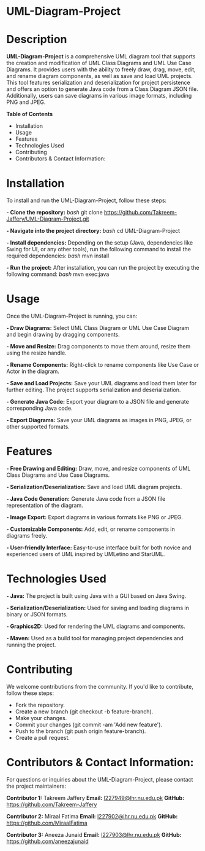 # UML-Diagram-Project
# Description
**UML-Diagram-Project** is a comprehensive UML diagram tool that supports the creation and modification of UML Class Diagrams and UML Use Case Diagrams. It provides users with the ability to freely draw, drag, move, edit, and rename diagram components, as well as save and load UML projects. This tool features serialization and deserialization for project persistence and offers an option to generate Java code from a Class Diagram JSON file. Additionally, users can save diagrams in various image formats, including PNG and JPEG.

**Table of Contents**
- Installation
- Usage
- Features
- Technologies Used
- Contributing
- Contributors & Contact Information:
  
# Installation
To install and run the UML-Diagram-Project, follow these steps:

**- Clone the repository:**
_bash_
git clone https://github.com/Takreem-Jaffery/UML-Diagram-Project.git

**- Navigate into the project directory:**
_bash_
cd UML-Diagram-Project

**- Install dependencies:**
Depending on the setup (Java, dependencies like Swing for UI, or any other tools), run the following command to install the required dependencies:
_bash_
mvn install

**- Run the project:** 
After installation, you can run the project by executing the following command:
_bash_
mvn exec:java
# Usage
Once the UML-Diagram-Project is running, you can:

**- Draw Diagrams:** Select UML Class Diagram or UML Use Case Diagram and begin drawing by dragging components.

**- Move and Resize:** Drag components to move them around, resize them using the resize handle.

**- Rename Components:** Right-click to rename components like Use Case or Actor in the diagram.

**- Save and Load Projects:** Save your UML diagrams and load them later for further editing. The project supports serialization and deserialization.

**- Generate Java Code:** Export your diagram to a JSON file and generate corresponding Java code.

**- Export Diagrams:** Save your UML diagrams as images in PNG, JPEG, or other supported formats.


# Features

**- Free Drawing and Editing:** Draw, move, and resize components of UML Class Diagrams and Use Case Diagrams.

**- Serialization/Deserialization:** Save and load UML diagram projects.

**- Java Code Generation:** Generate Java code from a JSON file representation of the diagram.

**- Image Export:** Export diagrams in various formats like PNG or JPEG.

**- Customizable Components:** Add, edit, or rename components in diagrams freely.

**- User-friendly Interface:** Easy-to-use interface built for both novice and experienced users of UML inspired by UMLetino and StarUML.

# Technologies Used

**- Java:** The project is built using Java with a GUI based on Java Swing.

**- Serialization/Deserialization:** Used for saving and loading diagrams in binary or JSON formats.

**- Graphics2D:** Used for rendering the UML diagrams and components.

**- Maven:** Used as a build tool for managing project dependencies and running the project.

# Contributing
We welcome contributions from the community. If you'd like to contribute, follow these steps:

- Fork the repository.
- Create a new branch (git checkout -b feature-branch).
- Make your changes.
- Commit your changes (git commit -am 'Add new feature').
- Push to the branch (git push origin feature-branch).
- Create a pull request.
  
# Contributors & Contact Information:

For questions or inquiries about the UML-Diagram-Project, please contact the project maintainers:

**Contributor 1:** Takreem Jaffery
**Email:** l227949@lhr.nu.edu.pk
**GitHub:** https://github.com/Takreem-Jaffery

**Contributor 2:** Miraal Fatima
**Email:** l227902@lhr.nu.edu.pk
**GitHub:** https://github.com/MiraalFatima

**Contributor 3:** Aneeza Junaid
**Email:** l227903@lhr.nu.edu.pk
**GitHub:** https://github.com/aneezajunaid

